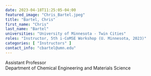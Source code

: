 ```yaml
---
date: 2023-04-18T11:25:05-04:00
featured_image: "Chris_Bartel.jpeg"
title: "Bartel, Chris"
first_name: "Chris"
last_name: "Bartel"
universities: "University of Minnesota - Twin Cities"
roles: "Instructor, 5th i-CoMSE Workshop (U. Minnesota, 2023)"
categories: [ "Instructors" ]
contact_info: "cbartel@umn.edu"
---
```


Assistant Professor\
Department of Chemical Engineering and Materials Science
